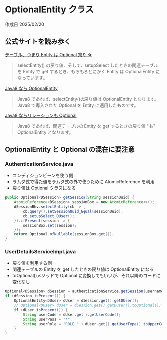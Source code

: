 # OptionalEntity クラス

作成日 2025/02/20

## 公式サイトを読み歩く

[テーブル、つまり Entity は Optional 祭り ☆](https://dbflute.seasar.org/ja/tutorial/onjava8.html#optionalparade)

> selectEntity() の戻り値、そして、setupSelect したときの関連テーブルを Entity で get するとき、もろもろとにかく Entity は OptionalEntity になっています。

[Java8 なら OptionalEntity](https://dbflute.seasar.org/ja/manual/function/ormapper/behavior/select/selectentity.html#java8)

> Java8 であれば、selectEntity()の戻り値は OptionalEntity となります。Java8 で導入された Optional を Entity に適用したものです。

[Java8 ならリレーションも Optional](https://dbflute.seasar.org/ja/manual/function/ormapper/conditionbean/setupselect/index.html#java8)

> Java8 であれば、関連テーブルの Entity を get するときの戻り値 "も" OptionalEntity となります。

## OptionalEntity と Optional の混在に要注意

### AuthenticationService.java

- コンディションビーンを使う側
- ラムダ式で得た値をラムダ式の外で使うために AtomicReference を利用
- 戻り値は Optional クラスになる

```java
public Optional<DSession> getSession(String sessionUuid) {
    AtomicReference<DSession> sessionBox = new AtomicReference<>();
    dSessionBhv.selectEntity(cb -> {
        cb.query().setSessionUuid_Equal(sessionUuid);
        cb.setupSelect_DUser();
    }).ifPresent(session -> {
        sessionBox.set(session);
    });
    return Optional.ofNullable(sessionBox.get());
}
```

### UserDetailsServiceImpl.java

- 戻り値を利用する側
- 関連テーブルの Entity を get したときの戻り値は OptionalEntity になる
- toOptional()メソッドで Optional に変換してもいいが、それ以降のコードに変化なし

```java
Optional<DSession> dSession = authenticationService.getSession(username);
if (dSession.isPresent()) {
    OptionalEntity<DUser> dUser = dSession.get().getDUser();
    // Optional<DUser> dUser = dSession.get().getDUser().toOptional();
    if (dUser.isPresent()) {
        String userCode = dUser.get().getUserCode();
        String userPass = "*";
        String userRole = "ROLE_" + dUser.get().getUserType().toUpperCase();
    }
}
```
